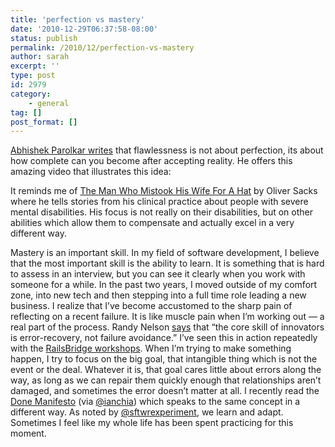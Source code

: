 ```yaml
---
title: 'perfection vs mastery'
date: '2010-12-29T06:37:58-08:00'
status: publish
permalink: /2010/12/perfection-vs-mastery
author: sarah
excerpt: ''
type: post
id: 2979
category:
    - general
tag: []
post_format: []
---
```

[Abhishek Parolkar writes](http://abhishek.parolkar.com/2010/02/flawlessness.html) that flawlessness is not about perfection, its about how complete can you become after accepting reality. He offers this amazing video that illustrates this idea:

It reminds me of [The Man Who Mistook His Wife For A Hat](http://www.amazon.com/gp/product/0684853949?ie=UTF8&tag=ultrasaurus-20&linkCode=as2&camp=1789&creative=390957&creativeASIN=0684853949) by Oliver Sacks where he tells stories from his clinical practice about people with severe mental disabilities. His focus is not really on their disabilities, but on other abilities which allow them to compensate and actually excel in a very different way.

Mastery is an important skill. In my field of software development, I believe that the most important skill is the ability to learn. It is something that is hard to assess in an interview, but you can see it clearly when you work with someone for a while. In the past two years, I moved outside of my comfort zone, into new tech and then stepping into a full time role leading a new business. I realize that I’ve become accustomed to the sharp pain of reflecting on a recent failure. It is like muscle pain when I’m working out — a real part of the process. Randy Nelson [says](http://bit.ly/idZIGh) that “the core skill of innovators is error-recovery, not failure avoidance.” I’ve seen this in action repeatedly with the [RailsBridge workshops](http://workshops.railsbridge.org/). When I’m trying to make something happen, I try to focus on the big goal, that intangible thing which is not the event or the deal. Whatever it is, that goal cares little about errors along the way, as long as we can repair them quickly enough that relationships aren’t damaged, and sometimes the error doesn’t matter at all. I recently read the [Done Manifesto](http://www.brepettis.com/blog/2009/3/3/the-cult-of-done-manifesto.html) (via [@ianchia](http://twitter.com/ianchia)) which speaks to the same concept in a different way. As noted by [@sftwrexperiment](http://twitter.com/sftwrexperiment), we learn and adapt. Sometimes I feel like my whole life has been spent practicing for this moment.